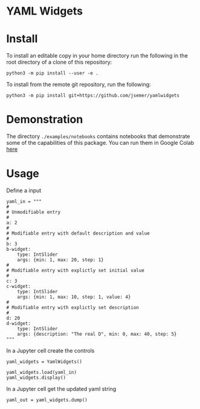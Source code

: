 YAML Widgets
============

Install
=======

To install an editable copy in your home directory run the following
in the root directory of a clone of this repository:

```console
python3 -m pip install --user -e .
```
To install from the remote git repository, run the following:

```console
python3 -m pip install git+https://github.com/jsemer/yamlwidgets
```

Demonstration
==============

The directory `./examples/notebooks` contains notebooks that demonstrate some
of the capabilities of this package. You can run them in Google Colab 
[here](https://colab.research.google.com/github/jsemer/yamlwidgets/blob/master/examples/notebooks/yaml-widgets.ipynb)

Usage
=======

Define a input

```
yaml_in = """
#
# Unmodifiable entry
#
a: 2
#
# Modifiable entry with default description and value
#
b: 3
b-widget:
    type: IntSlider
    args: {min: 1, max: 20, step: 1}
#
# Modifiable entry with explictly set initial value
#
c: 3
c-widget:
    type: IntSlider
    args: {min: 1, max: 10, step: 1, value: 4}
#
# Modifiable entry with explictly set description
#
d: 20
d-widget:
    type: IntSlider
    args: {description: "The real D", min: 0, max: 40, step: 5}
"""
```

In a Jupyter cell create the controls

```
yaml_widgets = YamlWidgets()

yaml_widgets.load(yaml_in)
yaml_widgets.display()

```

In a Jupyter cell get the updated yaml string

```
yaml_out = yaml_widgets.dump()

```

